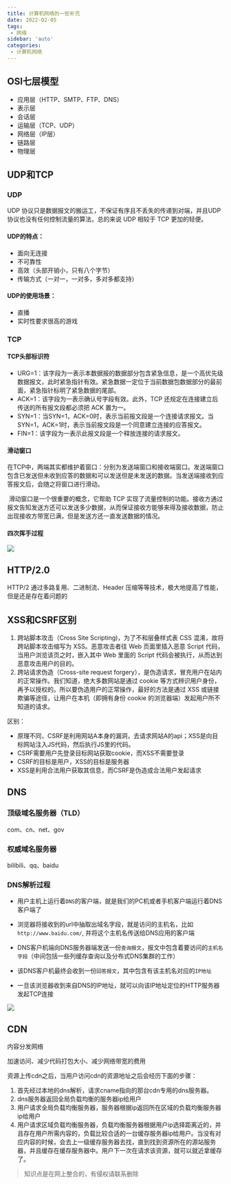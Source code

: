 ```yaml
---
title: 计算机网络的一些补充
date: 2022-02-05
tags:
 - 网络
sidebar: 'auto'
categories:
 - 计算机网络
---
```


## OSI七层模型

+ 应用层（HTTP、SMTP、FTP、DNS）
+ 表示层
+ 会话层
+ 运输层（TCP、UDP）
+ 网络层（IP层）
+ 链路层
+ 物理层

## UDP和TCP

### UDP

UDP 协议只是数据报文的搬运工，不保证有序且不丢失的传递到对端，并且UDP 协议也没有任何控制流量的算法，总的来说 UDP 相较于 TCP 更加的轻便。

#### UDP的特点：

+ 面向无连接
+ 不可靠性
+ 高效（头部开销小，只有八个字节）
+ 传输方式（一对一，一对多，多对多都支持）

#### UDP的使用场景：

+ 直播
+ 实时性要求很高的游戏

### TCP

#### TCP头部标识符

+ URG=1：该字段为一表示本数据报的数据部分包含紧急信息，是一个高优先级数据报文，此时紧急指针有效。紧急数据一定位于当前数据包数据部分的最前面，紧急指针标明了紧急数据的尾部。
+ ACK=1：该字段为一表示确认号字段有效。此外，TCP 还规定在连接建立后传送的所有报文段都必须把 ACK 置为一。
+ SYN=1：当SYN=1，ACK=0时，表示当前报文段是一个连接请求报文。当SYN=1，ACK=1时，表示当前报文段是一个同意建立连接的应答报文。
+ FIN=1：该字段为一表示此报文段是一个释放连接的请求报文。

#### 滑动窗口

​		在TCP中，两端其实都维护着窗口：分别为发送端窗口和接收端窗口。发送端窗口包含已发送但未收到应答的数据和可以发送但是未发送的数据。当发送端接收到应答报文后，会随之将窗口进行滑动。

​		滑动窗口是一个很重要的概念，它帮助 TCP 实现了流量控制的功能。接收方通过报文告知发送方还可以发送多少数据，从而保证接收方能够来得及接收数据，防止出现接收方带宽已满，但是发送方还一直发送数据的情况。

#### 四次挥手过程

![](https://gitee.com/ekzodia_lty/blog-image/raw/master/img/20220204233449.png)

## HTTP/2.0

HTTP/2 通过多路复用、二进制流、Header 压缩等等技术，极大地提高了性能，但是还是存在着问题的

## XSS和CSRF区别

1. 跨站脚本攻击（Cross Site Scripting)，为了不和层叠样式表 CSS 混淆，故将跨站脚本攻击缩写为 XSS。恶意攻击者往 Web 页面里插入恶意 Script 代码，当用户浏览该页之时，嵌入其中 Web 里面的 Script 代码会被执行，从而达到恶意攻击用户的目的。
2. 跨站请求伪造（Cross-site request forgery），是伪造请求，冒充用户在站内的正常操作。我们知道，绝大多数网站是通过 cookie 等方式辨识用户身份，再予以授权的。所以要伪造用户的正常操作，最好的方法是通过 XSS 或链接欺骗等途径，让用户在本机（即拥有身份 cookie 的浏览器端）发起用户所不知道的请求。

区别：

- 原理不同，CSRF是利用网站A本身的漏洞，去请求网站A的api；XSS是向目标网站注入JS代码，然后执行JS里的代码。
- CSRF需要用户先登录目标网站获取cookie，而XSS不需要登录
- CSRF的目标是用户，XSS的目标是服务器
- XSS是利用合法用户获取其信息，而CSRF是伪造成合法用户发起请求

## DNS

### 顶级域名服务器（TLD）

com、cn、net、gov

### 权威域名服务器

bilibili、qq、baidu

### DNS解析过程

+ 用户主机上运行着`DNS`的客户端，就是我们的PC机或者手机客户端运行着DNS客户端了

+ 浏览器将接收到的url中抽取出域名字段，就是访问的主机名，比如`http://www.baidu.com/`, 并将这个主机名传送给DNS应用的客户端

+ DNS客户机端向DNS服务器端发送一份`查询报文`，报文中包含着要访问的`主机名字段`（中间包括一些列缓存查询以及分布式DNS集群的工作）

+ 该DNS客户机最终会收到一份`回答报文`，其中包含有该主机名对应的`IP地址`

+ 一旦该浏览器收到来自DNS的IP地址，就可以向该IP地址定位的HTTP服务器发起TCP连接

![](https://gitee.com/ekzodia_lty/blog-image/raw/master/img/20220204234852.png)

## CDN

内容分发网络

加速访问、减少代码打包大小、减少网络带宽的费用

资源上传cdn之后，当用户访问cdn的资源地址之后会经历下面的步骤：

1. 首先经过本地的dns解析，请求cname指向的那台cdn专用的dns服务器。
2. dns服务器返回全局负载均衡的服务器ip给用户
3. 用户请求全局负载均衡服务器，服务器根据ip返回所在区域的负载均衡服务器ip给用户
4. 用户请求区域负载均衡服务器，负载均衡服务器根据用户ip选择距离近的，并且存在用户所需内容的，负载比较合适的一台缓存服务器ip给用户。当没有对应内容的时候，会去上一级缓存服务器去找，直到找到资源所在的源站服务器，并且缓存在缓存服务器中。用户下一次在请求该资源，就可以就近拿缓存了。

> 知识点是在网上整合的，有侵权请联系删除